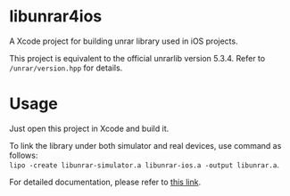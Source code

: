 # libunrar4ios
A Xcode project for building unrar library used in iOS projects.  
  
This project is equivalent to the official unrarlib version 5.3.4. Refer to ```/unrar/version.hpp``` for details.

# Usage
Just open this project in Xcode and build it.  
  
To link the library under both simulator and real devices, use command as follows:  
```lipo -create libunrar-simulator.a libunrar-ios.a -output libunrar.a```.  
  
For detailed documentation, please refer to [this link](http://python-unrar.readthedocs.org/en/latest/unrarlib.html).
